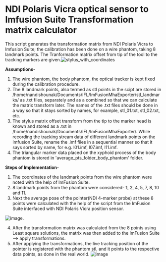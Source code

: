 # NDI Polaris Vicra optical sensor to Imfusion Suite Transformation matrix calculator
This script generates the transformation matrix from NDI Polaris Vicra to Imfusion Suite; the calibration has been done on a wire phantom, taking 8 landmark points.
The Tranformation matrix offset from tip of the tool to the tracking markers are given.![stylus_with_coordinates](https://user-images.githubusercontent.com/89601329/182632877-0b175ddf-9e44-43c0-bf72-4878236a22dd.jpg)


**Assumptions**-
1. The wire phantom, the body phantom, the optical tracker is kept fixed during the calibration procedure.
2. The 8 landmark points, also termed as stl points in the scipt are stored in /home/nandishounak/Documents/IFL/ImFusionMhaExporter/stl_landmarks/ as .txt files, separately and as a combined so that we can calculate the matrix transform later. The names of the .txt files should be done in a way so that it stays sorted by names, for example, stl_01.txt, stl_02.txt, etc.
3. The stylus matrix offset transform from the tip to the marker head is known and stored as a .txt in /home/nandishounak/Documents/IFL/ImFusionMhaExporter/.
While recording the tracking stream data of different landmark points on the Imfusion Suite, rename the .imf files in a sequential manner so that it says sorted by name, for e.g. l01.imf, l07.imf, l11.imf.
4. The triangular marker data placed on the xyphoid process of the  body phantom is stored in 'average_pts_folder_body_phantom' folder.

**Steps of Implementation**- 
1. The coordinates of the landmark points from the wire phantom were noted with the help of ImFusion Suite.
2. 8 landmark points from the phantom were considered- 1, 2, 4, 5, 7, 8, 10 and 11.
3. Next the average pose of the pointer(NDI 4-marker probe) at these 8 points were calculated with the help of the script from the ImFusion Suite interfaced with NDI Polaris Vicra position sensor.
                            
![image](https://user-images.githubusercontent.com/89601329/184925948-4310f898-3e5d-412a-b331-18cb8b8e4469.png).

4. After the transformation matrix was calculated from the 8 points using Least square solutions, the matrix was then added to the ImFusion Suite --> apply transformations.
5. After applying the transformations, the live tracking position of the pointer is registered with the phantom stl, and it points to the respective data points, as done in the real world.
![image](https://user-images.githubusercontent.com/89601329/184932987-5b089cfb-2311-45ce-921a-de16aca7c87d.png)

